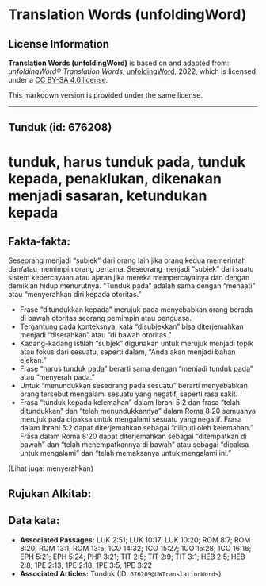 # Translation Words (unfoldingWord)

## License Information

**Translation Words (unfoldingWord)** is based on and adapted from: _unfoldingWord® Translation Words_, [unfoldingWord](https://unfoldingword.org/utw), 2022, which is licensed under a [CC BY-SA 4.0 license](https://creativecommons.org/licenses/by-sa/4.0/legalcode.en).

This markdown version is provided under the same license.



--------------------------------

## Tunduk (id: 676208)

tunduk, harus tunduk pada, tunduk kepada, penaklukan, dikenakan menjadi sasaran, ketundukan kepada
==================================================================================================

Fakta\-fakta:
-------------

Seseorang menjadi “subjek” dari orang lain jika orang kedua memerintah dan/atau memimpin orang pertama. Seseorang menjadi “subjek” dari suatu sistem kepercayaan atau ajaran jika mereka mempercayainya dan dengan demikian hidup menurutnya. “Tunduk pada” adalah sama dengan “menaati” atau “menyerahkan diri kepada otoritas.”

* Frase “ditundukkan kepada” merujuk pada menyebabkan orang berada di bawah otoritas seorang pemimpin atau penguasa.
* Tergantung pada konteksnya, kata “disubjekkan” bisa diterjemahkan menjadi “diserahkan” atau “di bawah otoritas.”
* Kadang\-kadang istilah “subjek” digunakan untuk merujuk menjadi topik atau fokus dari sesuatu, seperti dalam, “Anda akan menjadi bahan ejekan.”
* Frase “harus tunduk pada” berarti sama dengan “menjadi tunduk pada” atau “menyerah pada.”
* Untuk “menundukkan seseorang pada sesuatu” berarti menyebabkan orang tersebut mengalami sesuatu yang negatif, seperti rasa sakit.
* Frasa “tunduk kepada kelemahan” dalam Ibrani 5:2 dan frasa “telah ditundukkan” dan “telah menundukkannya” dalam Roma 8:20 semuanya merujuk pada dipaksa untuk mengalami sesuatu yang negatif. Frasa dalam Ibrani 5:2 dapat diterjemahkan sebagai “diliputi oleh kelemahan.” Frasa dalam Roma 8:20 dapat diterjemahkan sebagai “ditempatkan di bawah” dan “telah menempatkannya di bawah” atau sebagai “dipaksa untuk mengalami” dan “telah memaksanya untuk mengalami ini.”

(Lihat juga: menyerahkan)

Rujukan Alkitab:
----------------

Data kata:
----------

* **Associated Passages:** LUK 2:51; LUK 10:17; LUK 10:20; ROM 8:7; ROM 8:20; ROM 13:1; ROM 13:5; 1CO 14:32; 1CO 15:27; 1CO 15:28; 1CO 16:16; EPH 5:21; EPH 5:24; PHP 3:21; TIT 2:5; TIT 2:9; TIT 3:1; HEB 2:5; HEB 2:8; 1PE 2:13; 1PE 2:18; 1PE 3:5; 1PE 3:22
* **Associated Articles:** Tunduk (ID: `676209@UWTranslationWords`)

